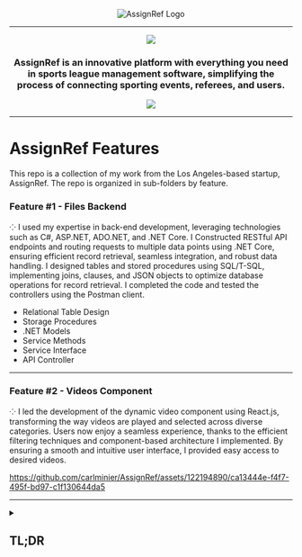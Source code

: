 <div align="center">
 
![AssignRef Logo](https://github.com/carlminier/AssignRef/assets/122194890/e76a456f-fac8-4bb8-958e-9312d898214a)


---

<img src="https://user-images.githubusercontent.com/73097560/115834477-dbab4500-a447-11eb-908a-139a6edaec5c.gif">

### AssignRef is an innovative platform with everything you need in sports league management software, simplifying the process of connecting sporting events, referees, and users. 

<img src="https://user-images.githubusercontent.com/73097560/115834477-dbab4500-a447-11eb-908a-139a6edaec5c.gif">

---

</div>

# AssignRef Features

This repo is a collection of my work from the Los Angeles-based startup, AssignRef. The repo is organized in sub-folders by feature.

### Feature #1 - Files Backend
⁘ I used my expertise in back-end development, leveraging technologies such as C#, ASP.NET, ADO.NET, and .NET Core. I Constructed RESTful API endpoints and routing requests to multiple data points using .NET Core, ensuring efficient record retrieval, seamless integration, and robust data handling. I designed tables and stored procedures using SQL/T-SQL, implementing joins, clauses, and JSON objects to optimize database operations for record retrieval. I completed the code and tested the controllers using the Postman client.

- Relational Table Design
- Storage Procedures
- .NET Models
- Service Methods
- Service Interface
- API Controller

---

### Feature #2 - Videos Component

⁘ I led the development of the dynamic video component using React.js, transforming the way videos are played and selected across diverse categories. Users now enjoy a seamless experience, thanks to the efficient filtering techniques and component-based architecture I implemented. By ensuring a smooth and intuitive user interface, I provided easy access to desired videos.

https://github.com/carlminier/AssignRef/assets/122194890/ca13444e-f4f7-495f-bd97-c1f130644da5

---

 <details>
  <summary>
    <h2>
      <strong>
        TL;DR
      </strong>
    </h2>
  </summary>
   
- Developed and structured the view videos page functionality from front-end to back-end.
- Created the necessary procedures in SQL utilizing joins, foreign keys, and pagination.
- Built the API endpoints with .NET using C# and thoroughly tested with Postman.
- Designed components in React to maximize aesthetics and functionality.
- Utilized styling with CSS and Bootstrap.
- Focused on best practices using proper naming conventions and casing to avoid compiler issues with team members’ code.
- Maintained workflow using GitBash and GitHub for repo management.
- Created new branches to maintain organization throughout the project.
- Performed commits and pull requests to secure consistency and quality.
- Participated in daily stand-ups, code reviews, and code talks with team members to ensure cohesive implementation of code.
 </details>
